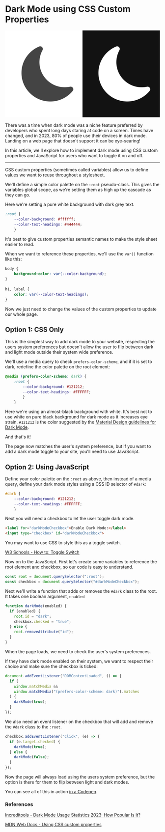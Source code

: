 # Dark Mode using CSS Custom Properties

![](media/dark-mode-image.jpg)

There was a time when dark mode was a niche feature preferred by developers who spent long days staring at code on a screen. Times have changed, and in 2023, 80% of people use their devices in dark mode. Landing on a web page that doesn't support it can be eye-searing!

In this article, we'll explore how to implement dark mode using CSS custom properties and JavaScript for users who want to toggle it on and off.

***

CSS custom properties (sometimes called variables) allow us to define values we want to reuse throughout a stylesheet.

We'll define a simple color palette on the `:root` pseudo-class. This gives the variables global scope, as we're setting them as high up the cascade as they can go.

Here we're setting a pure white background with dark grey text.

```css
:root {
    --color-background: #ffffff;
    --color-text-headings: #444444;
    }
```

It's best to give custom properties semantic names to make the style sheet easier to read.

When we want to reference these properties, we'll use the `var()` function like this:

```css
body {
    background-color: var(--color-background);
}

h1, label {
	color: var(--color-text-headings);
}
```

Now we just need to change the values of the custom properties to update our whole page.

## Option 1: CSS Only

This is the simplest way to add dark mode to your website, respecting the users system preferences but doesn't allow the user to flip between dark and light mode outside their system wide preference.

We'll use a media query to check `prefers-color-scheme`, and if it is set to dark, redefine the color palette on the root element:

```css
@media (prefers-color-scheme: dark) {
	:root {
	    --color-background: #121212;
	    --color-text-headings: #FFFFFF;
	    }
    }
```
Here we're using an almost-black background with white. It's best not to use white on pure black background for dark mode as it increases eye strain. `#121212` is the color suggested by the [Material Design guidelines for Dark Mode](https://m2.material.io/design/color/dark-theme.html#color-usage-and-palettes).

And that's it!

The page now matches the user's system preference, but if you want to add a dark mode toggle to your site, you'll need to use JavaScript.


## Option 2: Using JavaScript

Define your color palette on the `:root` as above, then instead of a media query, define your dark mode styles using a CSS ID selector of `#dark`:

```css
#dark {
    --color-background: #121212;
    --color-text-headings: #FFFFFF;
    }
```

Next you will need a checkbox to let the user toggle dark mode.

```html
<label for="darkModeCheckbox">Enable Dark Mode:</label>
<input type="checkbox" id="darkModeCheckbox">
```
You may want to use CSS to style this as a toggle switch.

[W3 Schools - How to: Toggle Switch](https://www.w3schools.com/howto/howto_css_switch.asp)

Now on to the JavaScript. First let's create some variables to reference the root element and checkbox, so our code is easy to understand.

```js
const root = document.querySelector(":root");
const checkbox = document.querySelector("#darkModeCheckbox");
```

Next we'll write a function that adds or removes the `#dark` class to the root. It takes one boolean argument, `enabled`

```js
function darkMode(enabled) {
  if (enabled) {
    root.id = "dark";
    checkbox.checked = "true";
  } else {
    root.removeAttribute("id");
  }
}
```

When the page loads, we need to check the user's system preferences.

If they have dark mode enabled on their system, we want to respect their choice and make sure the checkbox is ticked:

```js
document.addEventListener("DOMContentLoaded", () => {
  if (
    window.matchMedia &&
    window.matchMedia("(prefers-color-scheme: dark)").matches
  ) {
    darkMode(true);
  }
});
```

We also need an event listener on the checkbox that will add and remove the `#dark` class to the `:root`.

```js
checkbox.addEventListener("click", (e) => {
  if (e.target.checked) {
    darkMode(true);
  } else {
    darkMode(false);
  }
});
```

Now the page will always load using the users system preference, but the option is there for them to flip between light and dark modes.

You can see all of this in action [in a Codepen](https://codepen.io/davidindub/pen/bGmovOm).


### References

[Increditools - Dark Mode Usage Statistics 2023: How Popular Is It?](https://increditools.com/dark-mode-usage-statistics/)

[MDN Web Docs - Using CSS custom properties](https://developer.mozilla.org/en-US/docs/Web/CSS/Using_CSS_custom_properties)